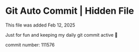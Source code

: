 # Git Auto Commit | Hidden File

This file was added Feb 12, 2025

Just for fun and keeping my daily git commit active 🤪

commit number: 111576
